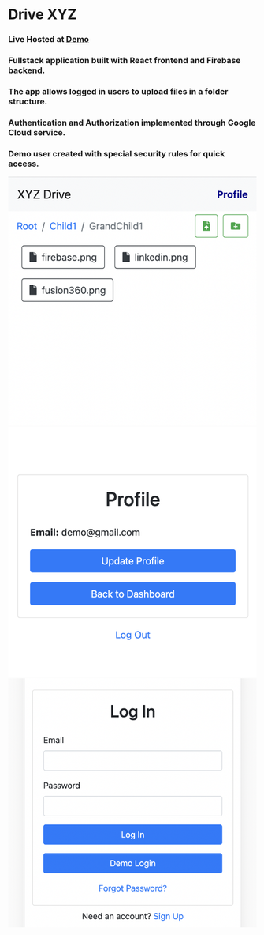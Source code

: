 # Drive XYZ
### Live Hosted at [Demo](https://drive-xyz.netlify.app/)
### Fullstack application built with React frontend and Firebase backend.
### The app allows logged in users to upload files in a folder structure.
### Authentication and Authorization implemented through Google Cloud service.
### Demo user created with special security rules for quick access.
![drive](demo1.png)
![profile](demo2.png)
![login](demo3.png)
